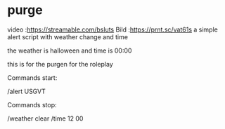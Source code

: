 # purge

video :https://streamable.com/bsluts
Bild :https://prnt.sc/vat61s
a simple alert script with weather change and time

the weather is halloween and time is 00:00

this is for the purgen for the roleplay

Commands start:


/alert USGVT



Commands stop:



/weather clear
/time 12 00
